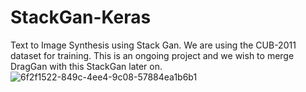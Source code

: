# StackGan-Keras
Text to Image Synthesis using Stack Gan. We are using the CUB-2011 dataset for training. This is an ongoing project and we wish to merge DragGan with this StackGan later on.
![6f2f1522-849c-4ee4-9c08-57884ea1b6b1](https://github.com/Arkasama2001/StackGan-Keras/assets/121031451/9cab2b13-ffe1-4ef5-83b2-1a8cd418d1a6)
